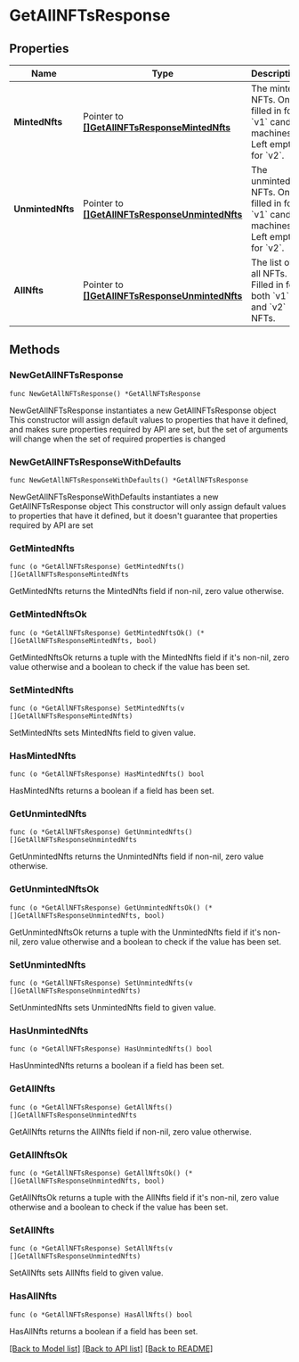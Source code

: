# GetAllNFTsResponse

## Properties

Name | Type | Description | Notes
------------ | ------------- | ------------- | -------------
**MintedNfts** | Pointer to [**[]GetAllNFTsResponseMintedNfts**](GetAllNFTsResponseMintedNfts.md) | The minted NFTs. Only filled in for &#x60;v1&#x60; candy machines. Left empty for &#x60;v2&#x60;. | [optional] 
**UnmintedNfts** | Pointer to [**[]GetAllNFTsResponseUnmintedNfts**](GetAllNFTsResponseUnmintedNfts.md) | The unminted NFTs. Only filled in for &#x60;v1&#x60; candy machines. Left empty for &#x60;v2&#x60;. | [optional] 
**AllNfts** | Pointer to [**[]GetAllNFTsResponseUnmintedNfts**](GetAllNFTsResponseUnmintedNfts.md) | The list of all NFTs. Filled in for both &#x60;v1&#x60; and &#x60;v2&#x60; NFTs. | [optional] 

## Methods

### NewGetAllNFTsResponse

`func NewGetAllNFTsResponse() *GetAllNFTsResponse`

NewGetAllNFTsResponse instantiates a new GetAllNFTsResponse object
This constructor will assign default values to properties that have it defined,
and makes sure properties required by API are set, but the set of arguments
will change when the set of required properties is changed

### NewGetAllNFTsResponseWithDefaults

`func NewGetAllNFTsResponseWithDefaults() *GetAllNFTsResponse`

NewGetAllNFTsResponseWithDefaults instantiates a new GetAllNFTsResponse object
This constructor will only assign default values to properties that have it defined,
but it doesn't guarantee that properties required by API are set

### GetMintedNfts

`func (o *GetAllNFTsResponse) GetMintedNfts() []GetAllNFTsResponseMintedNfts`

GetMintedNfts returns the MintedNfts field if non-nil, zero value otherwise.

### GetMintedNftsOk

`func (o *GetAllNFTsResponse) GetMintedNftsOk() (*[]GetAllNFTsResponseMintedNfts, bool)`

GetMintedNftsOk returns a tuple with the MintedNfts field if it's non-nil, zero value otherwise
and a boolean to check if the value has been set.

### SetMintedNfts

`func (o *GetAllNFTsResponse) SetMintedNfts(v []GetAllNFTsResponseMintedNfts)`

SetMintedNfts sets MintedNfts field to given value.

### HasMintedNfts

`func (o *GetAllNFTsResponse) HasMintedNfts() bool`

HasMintedNfts returns a boolean if a field has been set.

### GetUnmintedNfts

`func (o *GetAllNFTsResponse) GetUnmintedNfts() []GetAllNFTsResponseUnmintedNfts`

GetUnmintedNfts returns the UnmintedNfts field if non-nil, zero value otherwise.

### GetUnmintedNftsOk

`func (o *GetAllNFTsResponse) GetUnmintedNftsOk() (*[]GetAllNFTsResponseUnmintedNfts, bool)`

GetUnmintedNftsOk returns a tuple with the UnmintedNfts field if it's non-nil, zero value otherwise
and a boolean to check if the value has been set.

### SetUnmintedNfts

`func (o *GetAllNFTsResponse) SetUnmintedNfts(v []GetAllNFTsResponseUnmintedNfts)`

SetUnmintedNfts sets UnmintedNfts field to given value.

### HasUnmintedNfts

`func (o *GetAllNFTsResponse) HasUnmintedNfts() bool`

HasUnmintedNfts returns a boolean if a field has been set.

### GetAllNfts

`func (o *GetAllNFTsResponse) GetAllNfts() []GetAllNFTsResponseUnmintedNfts`

GetAllNfts returns the AllNfts field if non-nil, zero value otherwise.

### GetAllNftsOk

`func (o *GetAllNFTsResponse) GetAllNftsOk() (*[]GetAllNFTsResponseUnmintedNfts, bool)`

GetAllNftsOk returns a tuple with the AllNfts field if it's non-nil, zero value otherwise
and a boolean to check if the value has been set.

### SetAllNfts

`func (o *GetAllNFTsResponse) SetAllNfts(v []GetAllNFTsResponseUnmintedNfts)`

SetAllNfts sets AllNfts field to given value.

### HasAllNfts

`func (o *GetAllNFTsResponse) HasAllNfts() bool`

HasAllNfts returns a boolean if a field has been set.


[[Back to Model list]](../README.md#documentation-for-models) [[Back to API list]](../README.md#documentation-for-api-endpoints) [[Back to README]](../README.md)


